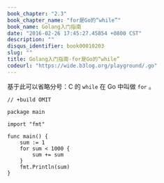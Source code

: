 ```yaml
---
book_chapter: "2.3"
book_chapter_name: "for是Go的“while”"
book_name: Golang入门指南
date: "2016-02-26 17:45:27.45854 +0800 CST"
description: ""
disqus_identifier: book00010203
slug: ""
title: Golang入门指南-for是Go的“while”
codeurl: "https://wide.b3log.org/playground/.go"
---
```





基于此可以省略分号：C 的 `while` 在 Go 中叫做 `for` 。

```
// +build OMIT

package main

import "fmt"

func main() {
	sum := 1
	for sum < 1000 {
		sum += sum
	}
	fmt.Println(sum)
}

```

